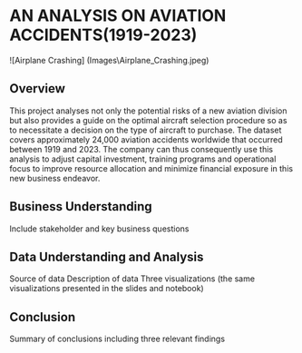 # AN ANALYSIS ON AVIATION ACCIDENTS(1919-2023)
![Airplane Crashing] (Images\Airplane_Crashing.jpeg)



## Overview
This project analyses not only the potential risks of a new aviation division but also provides a guide on the optimal aircraft selection procedure so as to necessitate a decision on the type of aircraft to purchase. The dataset covers approximately 24,000 aviation accidents worldwide that occurred between 1919 and 2023. The company can thus consequently use this analysis to adjust capital investment, training programs and operational focus to improve resource allocation and minimize financial exposure in this new business endeavor.

## Business Understanding
Include stakeholder and key business questions
## Data Understanding and Analysis
Source of data
Description of data
Three visualizations (the same visualizations presented in the slides and notebook)
## Conclusion
Summary of conclusions including three relevant findings